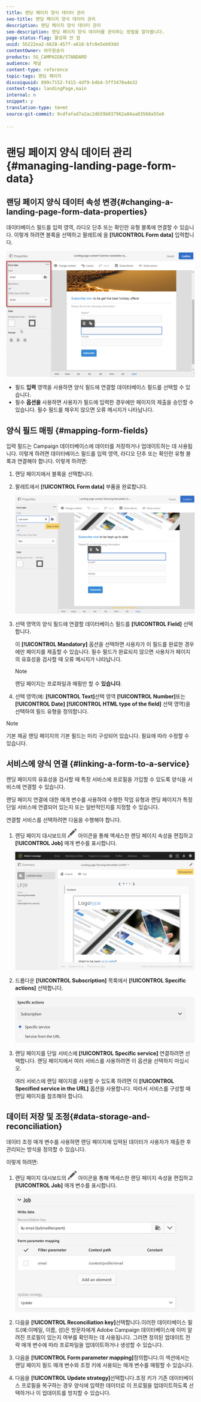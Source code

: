 ```yaml
---
title: 랜딩 페이지 양식 데이터 관리
seo-title: 랜딩 페이지 양식 데이터 관리
description: 랜딩 페이지 양식 데이터 관리
seo-description: 랜딩 페이지 양식 데이터를 관리하는 방법을 알아봅니다.
page-status-flag: 활성화 안 함
uuid: 5b222ea2-6628-457f-a618-bfc0e5eb93dd
contentOwner: 여우원숭이
products: SG_CAMPAIGN/STANDARD
audience: 채널
content-type: reference
topic-tags: 랜딩 페이지
discoiquuid: 899c7152-f415-4df9-b4b4-5ff3470a4e32
context-tags: landingPage,main
internal: n
snippet: y
translation-type: tm+mt
source-git-commit: 9cdfafad7a2ac2db59b037962a84aa03568a55e6

---
```



# 랜딩 페이지 양식 데이터 관리{#managing-landing-page-form-data}

## 랜딩 페이지 양식 데이터 속성 변경{#changing-a-landing-page-form-data-properties}

데이터베이스 필드를 입력 영역, 라디오 단추 또는 확인란 유형 블록에 연결할 수 있습니다. 이렇게 하려면 블록을 선택하고 팔레트에 을 **[!UICONTROL Form data]** 입력합니다.

![](assets/delivery_content_9.png)

* 필드 **입력** 영역을 사용하면 양식 필드에 연결할 데이터베이스 필드를 선택할 수 있습니다.
* 필수 **옵션을** 사용하면 사용자가 필드에 입력한 경우에만 페이지의 제출을 승인할 수 있습니다. 필수 필드를 채우지 않으면 오류 메시지가 나타납니다.

## 양식 필드 매핑 {#mapping-form-fields}

입력 필드는 Campaign 데이터베이스에 데이터를 저장하거나 업데이트하는 데 사용됩니다. 이렇게 하려면 데이터베이스 필드를 입력 영역, 라디오 단추 또는 확인란 유형 블록과 연결해야 합니다. 이렇게 하려면:

1. 랜딩 페이지에서 블록을 선택합니다.
1. 팔레트에서 **[!UICONTROL Form data]** 부품을 완료합니다.

   ![](assets/editing_lp_content_4.png)

1. 선택 영역의 양식 필드에 연결할 데이터베이스 필드를 **[!UICONTROL Field]** 선택합니다.

   이 **[!UICONTROL Mandatory]** 옵션을 선택하면 사용자가 이 필드를 완료한 경우에만 페이지를 제출할 수 있습니다. 필수 필드가 완료되지 않으면 사용자가 페이지의 유효성을 검사할 때 오류 메시지가 나타납니다.

   >[!NOTE]
   >
   >랜딩 페이지는 프로파일과 매핑만 할 수 **있습니다**.

1. 선택 영역(예: **[!UICONTROL Text]**&#x200B;선택 영역 **[!UICONTROL Number]**&#x200B;또는 **[!UICONTROL Date]** **[!UICONTROL HTML type of the field]** 선택 영역)을 선택하여 필드 유형을 정의합니다.

>[!NOTE]
>
>기본 제공 랜딩 페이지의 기본 필드는 미리 구성되어 있습니다. 필요에 따라 수정할 수 있습니다.

## 서비스에 양식 연결 {#linking-a-form-to-a-service}

랜딩 페이지의 유효성을 검사할 때 특정 서비스에 프로필을 가입할 수 있도록 양식을 서비스에 연결할 수 있습니다.

랜딩 페이지 연결에 대한 매개 변수를 사용하여 수행한 작업 유형과 랜딩 페이지가 특정 단일 서비스에 연결되어 있는지 또는 일반적인지를 지정할 수 있습니다.

연결할 서비스를 선택하려면 다음을 수행해야 합니다.

1. 랜딩 페이지 대시보드의 ![](assets/edit_darkgrey-24px.png) 아이콘을 통해 액세스한 랜딩 페이지 속성을 편집하고 **[!UICONTROL Job]** 매개 변수를 표시합니다.

   ![](assets/lp_edit_properties_button.png)

1. 드롭다운 **[!UICONTROL Subscription]** 목록에서 **[!UICONTROL Specific actions]** 선택합니다.

   ![](assets/lp_parameters_5.png)

1. 랜딩 페이지를 단일 서비스에 **[!UICONTROL Specific service]** 연결하려면 선택합니다. 랜딩 페이지에서 여러 서비스를 사용하려면 이 옵션을 선택하지 마십시오.

   여러 서비스에 랜딩 페이지를 사용할 수 있도록 하려면 이 **[!UICONTROL Specified service in the URL]** 옵션을 사용합니다. 따라서 서비스를 구성할 때 랜딩 페이지를 참조해야 합니다.

## 데이터 저장 및 조정{#data-storage-and-reconciliation}

데이터 조정 매개 변수를 사용하면 랜딩 페이지에 입력된 데이터가 사용자가 제출한 후 관리되는 방식을 정의할 수 있습니다.

이렇게 하려면:

1. 랜딩 페이지 대시보드의 ![](assets/edit_darkgrey-24px.png) 아이콘을 통해 액세스한 랜딩 페이지 속성을 편집하고 **[!UICONTROL Job]** 매개 변수를 표시합니다.

   ![](assets/lp_parameters_4.png)

1. 다음을 **[!UICONTROL Reconciliation key]**&#x200B;선택합니다.이러한 데이터베이스 필드(예:이메일, 이름, 성)은 방문자에게 Adobe Campaign 데이터베이스에 이미 알려진 프로필이 있는지 여부를 확인하는 데 사용됩니다. 그러면 정의된 업데이트 전략 매개 변수에 따라 프로파일을 업데이트하거나 생성할 수 있습니다.
1. 다음을 **[!UICONTROL Form parameter mapping]**&#x200B;정의합니다.이 섹션에서는 랜딩 페이지 필드 매개 변수와 조정 키에 사용되는 매개 변수를 매핑할 수 있습니다.
1. 다음을 **[!UICONTROL Update strategy]**&#x200B;선택합니다.조정 키가 기존 데이터베이스 프로필을 복구하는 경우 양식에 입력한 데이터로 이 프로필을 업데이트하도록 선택하거나 이 업데이트를 방지할 수 있습니다.
